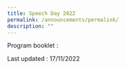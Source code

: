 ```yaml
---
title: Speech Day 2022
permalink: /announcements/permalink/
description: ""
---
```

  
Program booklet :   
  

Last updated : 17/11/2022